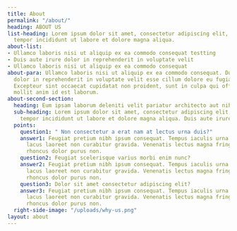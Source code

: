 ```yaml
---
title: About
permalink: "/about/"
heading: ABOUT US
list-heading: Lorem ipsum dolor sit amet, consectetur adipiscing elit, sed do eiusmod
  tempor incididunt ut labore et dolore magna aliqua.
about-list:
- Ullamco laboris nisi ut aliquip ex ea commodo consequat testting
- Duis aute irure dolor in reprehenderit in voluptate velit
- Ullamco laboris nisi ut aliquip ex ea commodo consequat
about-para: Ullamco laboris nisi ut aliquip ex ea commodo consequat. Duis aute irure
  dolor in reprehenderit in voluptate velit esse cillum dolore eu fugiat nulla pariatur.
  Excepteur sint occaecat cupidatat non proident, sunt in culpa qui officia deserunt
  mollit anim id est laborum.
about-second-section:
  heading: Eum ipsam laborum deleniti velit pariatur architecto aut nihil
  sub-heading: Lorem ipsum dolor sit amet, consectetur adipiscing elit, sed do eiusmod
    tempor incididunt ut labore et dolore magna aliqua. Duis aute irure dolor in reprehenderit
  points:
    question1: " Non consectetur a erat nam at lectus urna duis?"
    answer1: Feugiat pretium nibh ipsum consequat. Tempus iaculis urna id volutpat
      lacus laoreet non curabitur gravida. Venenatis lectus magna fringilla urna porttitor
      rhoncus dolor purus non.
    question2: Feugiat scelerisque varius morbi enim nunc?
    answer2: Feugiat pretium nibh ipsum consequat. Tempus iaculis urna id volutpat
      lacus laoreet non curabitur gravida. Venenatis lectus magna fringilla urna porttitor
      rhoncus dolor purus non.
    question3: Dolor sit amet consectetur adipiscing elit?
    answer3: Feugiat pretium nibh ipsum consequat. Tempus iaculis urna id volutpat
      lacus laoreet non curabitur gravida. Venenatis lectus magna fringilla urna porttitor
      rhoncus dolor purus non.
  right-side-image: "/uploads/why-us.png"
layout: about
---
```


